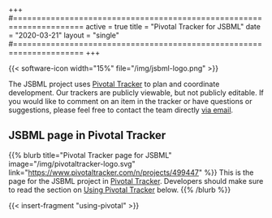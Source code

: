 +++
#=====================================================================
active = true
title = "Pivotal Tracker for JSBML"
date = "2020-03-21"
layout = "single"
#=====================================================================
+++

{{< software-icon width="15%" file="/img/jsbml-logo.png" >}}

The JSBML project uses [Pivotal Tracker](https://www.pivotaltracker.com/n/projects/499447) to plan and coordinate development.  Our trackers are publicly viewable, but not publicly editable.  If you would like to comment on an item in the tracker or have questions or suggestions, please feel free to contact the team directly [via email](mailto:libsbml-team@googlegroups.com).

## JSBML page in Pivotal Tracker

{{% blurb title="Pivotal Tracker page for JSBML" image="/img/pivotaltracker-logo.svg" link="https://www.pivotaltracker.com/n/projects/499447" %}}
This is the page for the JSBML project in [Pivotal Tracker](http://pivotaltracker.com).  Developers should make sure to read the section on [Using Pivotal Tracker](#using-pivotal-tracker) below.
{{% /blurb %}}

{{< insert-fragment "using-pivotal" >}}
